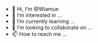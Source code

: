 - 👋 Hi, I’m @Wiamue
- 👀 I’m interested in ...
- 🌱 I’m currently learning ...
- 💞️ I’m looking to collaborate on ...
- 📫 How to reach me ...

<!---
Wiamue/Wiamue is a ✨ special ✨ repository because its `README.md` (this file) appears on your GitHub profile.
You can click the Preview link to take a look at your changes.
--->
